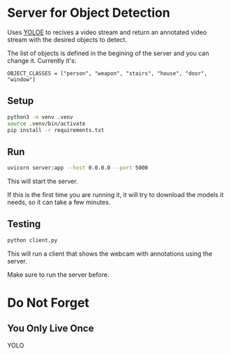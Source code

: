 # Server for Object Detection
Uses [YOLOE](https://docs.ultralytics.com/models/yoloe/) to recives a video stream and return an annotated video stream with the desired objects to detect.

The list of objects is defined in the begining of the server and you can change it. Currently it's:

```OBJECT_CLASSES = ["person", "weapon", "stairs", "house", "door", "window"]```

## Setup
```bash
python3 -m venv .venv
source .venv/bin/activate
pip install -r requirements.txt
```

## Run

```bash
uvicorn server:app --host 0.0.0.0 --port 5000
```

This will start the server.

If this is the first time you are running it, it will try to download the models it needs, so it can take a few minutes.

## Testing
```bash
python client.py
``` 
This will run a client that shows the webcam with annotations using the server.

Make sure to run the server before.

# Do Not Forget
## You Only Live Once
YOLO